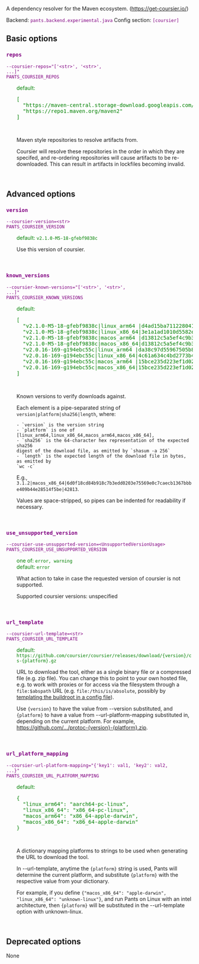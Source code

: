 
A dependency resolver for the Maven ecosystem. (https://get-coursier.io/)

Backend: <span style="color: purple"><code>pants.backend.experimental.java</code></span>
Config section: <span style="color: purple"><code>[coursier]</code></span>

## Basic options

<div style="color: purple">

### `repos`

  <code>--coursier-repos=&quot;['&lt;str&gt;', '&lt;str&gt;', ...]&quot;</code><br>
  <code>PANTS_COURSIER_REPOS</code><br>
</div>
<div style="padding-left: 2em;">
<span style="color: green">default: <pre>[
  "https://maven-central.storage-download.googleapis.com/maven2",
  "https://repo1.maven.org/maven2"
]</pre></span>

<br>

Maven style repositories to resolve artifacts from.

Coursier will resolve these repositories in the order in which they are specifed, and re-ordering repositories will cause artifacts to be re-downloaded. This can result in artifacts in lockfiles becoming invalid.
</div>
<br>


## Advanced options

<div style="color: purple">

### `version`

  <code>--coursier-version=&lt;str&gt;</code><br>
  <code>PANTS_COURSIER_VERSION</code><br>
</div>
<div style="padding-left: 2em;">
<span style="color: green">default: <code>v2.1.0-M5-18-gfebf9838c</code></span>

<br>

Use this version of coursier.
</div>
<br>

<div style="color: purple">

### `known_versions`

  <code>--coursier-known-versions=&quot;['&lt;str&gt;', '&lt;str&gt;', ...]&quot;</code><br>
  <code>PANTS_COURSIER_KNOWN_VERSIONS</code><br>
</div>
<div style="padding-left: 2em;">
<span style="color: green">default: <pre>[
  "v2.1.0-M5-18-gfebf9838c|linux&lowbar;arm64 |d4ad15ba711228041ad8a46d848c83c8fbc421d7b01c415d8022074dd609760f|19264005",
  "v2.1.0-M5-18-gfebf9838c|linux&lowbar;x86&lowbar;64|3e1a1ad1010d5582e9e43c5a26b273b0147baee5ebd27d3ac1ab61964041c90b|19551533",
  "v2.1.0-M5-18-gfebf9838c|macos&lowbar;arm64 |d13812c5a5ef4c9b3e25cc046d18addd09bacd149f95b20a14e4d2a73e358ecf|18826510",
  "v2.1.0-M5-18-gfebf9838c|macos&lowbar;x86&lowbar;64|d13812c5a5ef4c9b3e25cc046d18addd09bacd149f95b20a14e4d2a73e358ecf|18826510",
  "v2.0.16-169-g194ebc55c|linux&lowbar;arm64 |da38c97d55967505b8454c20a90370c518044829398b9bce8b637d194d79abb3|18114472",
  "v2.0.16-169-g194ebc55c|linux&lowbar;x86&lowbar;64|4c61a634c4bd2773b4543fe0fc32210afd343692891121cddb447204b48672e8|18486946",
  "v2.0.16-169-g194ebc55c|macos&lowbar;arm64 |15bce235d223ef1d022da30b67b4c64e9228d236b876c834b64e029bbe824c6f|17957182",
  "v2.0.16-169-g194ebc55c|macos&lowbar;x86&lowbar;64|15bce235d223ef1d022da30b67b4c64e9228d236b876c834b64e029bbe824c6f|17957182"
]</pre></span>

<br>


Known versions to verify downloads against.

Each element is a pipe-separated string of `version|platform|sha256|length`, where:

    - `version` is the version string
    - `platform` is one of [linux_arm64,linux_x86_64,macos_arm64,macos_x86_64],
    - `sha256` is the 64-character hex representation of the expected sha256
    digest of the download file, as emitted by `shasum -a 256`
    - `length` is the expected length of the download file in bytes, as emitted by
    `wc -c`

E.g., `3.1.2|macos_x86_64|6d0f18cd84b918c7b3edd0203e75569e0c7caecb1367bbbe409b44e28514f5be|42813`.

Values are space-stripped, so pipes can be indented for readability if necessary.

</div>
<br>

<div style="color: purple">

### `use_unsupported_version`

  <code>--coursier-use-unsupported-version=&lt;UnsupportedVersionUsage&gt;</code><br>
  <code>PANTS_COURSIER_USE_UNSUPPORTED_VERSION</code><br>
</div>
<div style="padding-left: 2em;">
<span style="color: green">one of: <code>error, warning</code></span><br>
<span style="color: green">default: <code>error</code></span>

<br>


What action to take in case the requested version of coursier is not supported.

Supported coursier versions: unspecified

</div>
<br>

<div style="color: purple">

### `url_template`

  <code>--coursier-url-template=&lt;str&gt;</code><br>
  <code>PANTS_COURSIER_URL_TEMPLATE</code><br>
</div>
<div style="padding-left: 2em;">
<span style="color: green">default: <code>https://github.com/coursier/coursier/releases/download/{version}/cs-{platform}.gz</code></span>

<br>

URL to download the tool, either as a single binary file or a compressed file (e.g. zip file). You can change this to point to your own hosted file, e.g. to work with proxies or for access via the filesystem through a `file:$abspath` URL (e.g. `file:/this/is/absolute`, possibly by [templating the buildroot in a config file](https://www.pantsbuild.org/v2.16/docs/options#config-file-entries)).

Use `{version}` to have the value from --version substituted, and `{platform}` to have a value from --url-platform-mapping substituted in, depending on the current platform. For example, https://github.com/.../protoc-{version}-{platform}.zip.
</div>
<br>

<div style="color: purple">

### `url_platform_mapping`

  <code>--coursier-url-platform-mapping=&quot;{'key1': val1, 'key2': val2, ...}&quot;</code><br>
  <code>PANTS_COURSIER_URL_PLATFORM_MAPPING</code><br>
</div>
<div style="padding-left: 2em;">
<span style="color: green">default: <pre>{
  "linux&lowbar;arm64": "aarch64-pc-linux",
  "linux&lowbar;x86&lowbar;64": "x86&lowbar;64-pc-linux",
  "macos&lowbar;arm64": "x86&lowbar;64-apple-darwin",
  "macos&lowbar;x86&lowbar;64": "x86&lowbar;64-apple-darwin"
}</pre></span>

<br>

A dictionary mapping platforms to strings to be used when generating the URL to download the tool.

In --url-template, anytime the `{platform}` string is used, Pants will determine the current platform, and substitute `{platform}` with the respective value from your dictionary.

For example, if you define `{"macos_x86_64": "apple-darwin", "linux_x86_64": "unknown-linux"}`, and run Pants on Linux with an intel architecture, then `{platform}` will be substituted in the --url-template option with unknown-linux.
</div>
<br>


## Deprecated options

None


